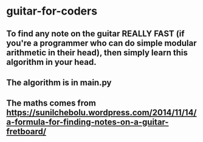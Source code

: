 # guitar-for-coders

## To find any note on the guitar REALLY FAST (if you're a programmer who can do simple modular arithmetic in their head), then simply learn this algorithm in your head.

## The algorithm is in main.py

## The maths comes from https://sunilchebolu.wordpress.com/2014/11/14/a-formula-for-finding-notes-on-a-guitar-fretboard/
